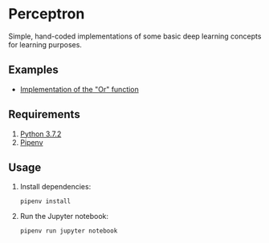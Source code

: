 # Perceptron

Simple, hand-coded implementations of some basic deep learning concepts for learning purposes.

## Examples

- [Implementation of the "Or" function](./Or.ipynb)

## Requirements

1. [Python 3.7.2](https://www.python.org/)
2. [Pipenv](https://pipenv.readthedocs.io)

## Usage

1. Install dependencies:

   ```
   pipenv install
   ```

2. Run the Jupyter notebook:

   ```
   pipenv run jupyter notebook
   ```
